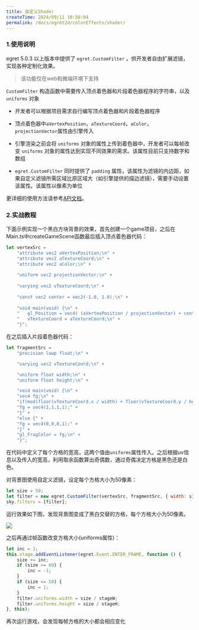 ```yaml
---
title: 自定义Shader
createTime: 2024/09/11 10:50:04
permalink: /docs/egret2d/colorEffects/shader/
---
```


### 1.使用说明

egret 5.0.3 以上版本中提供了 `egret.CustomFilter` ，供开发者自由扩展滤镜，实现各种定制化效果。
> 该功能仅在web和微端环境下支持


`CustomFilter` 构造函数中需要传入顶点着色器和片段着色器程序的字符串，以及 `uniforms` 对象

* 开发者可以根据项目需求自行编写顶点着色器和片段着色器程序

* 顶点着色器中`aVertexPosition`，`aTextureCoord`，`aColor`，`projectionVector`属性由引擎传入

* 引擎渲染之前会将 `uniforms` 对象的属性上传到着色器中，开发者可以每帧改变 `uniforms` 对象的属性达到实现不同效果的需求。该属性目前只支持数字和数组

* `egret.CustomFilter` 同时提供了 `padding` 属性，该属性为滤镜的内边距，如果自定义滤镜所需区域比原区域大（如引擎提供的描边滤镜），需要手动设置该属性。该属性以像素为单位

更详细的使用方法请参考[API文档](http://developer.egret.com/cn/apidoc/index/name/egret.CustomFilter#methodSummary)。

### 2.实战教程

下面示例实现一个黑白方块背景的效果，首先创建一个game项目，之后在Main.ts中createGameScene函数最后插入顶点着色器代码：

```javascript
let vertexSrc =
	"attribute vec2 aVertexPosition;\n" +
	"attribute vec2 aTextureCoord;\n" +
	"attribute vec2 aColor;\n" +
	
	"uniform vec2 projectionVector;\n" +
	
	"varying vec2 vTextureCoord;\n" +
	
	"const vec2 center = vec2(-1.0, 1.0);\n" +
	
	"void main(void) {\n" +
	"   gl_Position = vec4( (aVertexPosition / projectionVector) + center , 0.0, 1.0);\n" +
	"   vTextureCoord = aTextureCoord;\n" +
	"}";
```

在之后插入片段着色器代码：

```javascript
let fragmentSrc =
    "precision lowp float;\n" +

    "varying vec2 vTextureCoord;\n" +

    "uniform float width;\n" +
    "uniform float height;\n" +

    "void main(void) {\n" +
    "vec4 fg;\n" +
    "if(mod(floor(vTextureCoord.x / width) + floor(vTextureCoord.y / height), 2.0) == 0.0) {" +
    "fg = vec4(1,1,1,1);" +
    "}" +
    "else {" +
    "fg = vec4(0,0,0,1);" +
    "}" +
    "gl_FragColor = fg;\n" +
    "}";
```
在代码中定义了每个方格的宽高，这两个值由`uniforms`属性传入。之后根据uv信息以及传入的宽高，利用取余函数算出奇偶数，通过奇偶决定方格是黑色还是白色。

对背景图使用自定义滤镜，设定每个方格大小为50像素：

```javascript
let size = 50;
let filter = new egret.CustomFilter(vertexSrc, fragmentSrc, { width: size / stageW, height: size / stageH });
sky.filters = [filter];
```

运行效果如下图，发现背景图变成了黑白交替的方格，每个方格大小为50像素。

![](heibai.png)

之后再通过帧函数改变方格大小(uniforms属性)：

```javascript
let inc = 1;
this.stage.addEventListener(egret.Event.ENTER_FRAME, function () {
    size += inc;
    if (size >= 80) {
        inc = -1;
    }
    if (size <= 50) {
        inc = 1;
    }
    filter.uniforms.width = size / stageW;
    filter.uniforms.height = size / stageH;
}, this);
```

再次运行游戏，会发现每帧方格的大小都会相应变化
